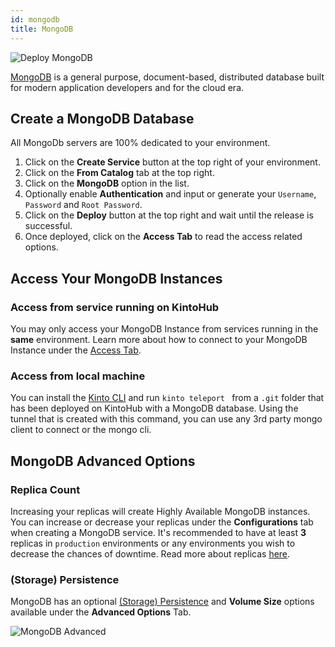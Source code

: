 ```yaml
---
id: mongodb
title: MongoDB
---
```


![Deploy MongoDB](/img/catalogs/deploy-mongodb.gif)

[MongoDB](https://www.mongodb.com/) is a general purpose, document-based, distributed database built for modern application developers and for the cloud era.

## Create a MongoDB Database

All MongoDb servers are 100% dedicated to your environment.

1. Click on the **Create Service** button at the top right of your environment.
2. Click on the **From Catalog** tab at the top right.
3. Click on the **MongoDB** option in the list.
4. Optionally enable **Authentication** and input or generate your `Username`, `Password` and `Root Password`.
5. Click on the **Deploy** button at the top right and wait until the release is successful.
6. Once deployed, click on the **Access Tab** to read the access related options.

## Access Your MongoDB Instances

### Access from service running on KintoHub

You may only access your MongoDB Instance from services running in the **same** environment.
Learn more about how to connect to your MongoDB Instance under the [Access Tab](/features/features-access.md).

### Access from local machine

You can install the [Kinto CLI](/features/features-cli.mdx) and run `kinto teleport ` from a `.git` folder that has been deployed on KintoHub with a MongoDB database.
Using the tunnel that is created with this command, you can use any 3rd party mongo client to connect or the mongo cli.

## MongoDB Advanced Options

### Replica Count

Increasing your replicas will create Highly Available MongoDB instances.
You can increase or decrease your replicas under the **Configurations** tab when creating a MongoDB service.
It's recommended to have at least **3** replicas in `production` environments or any environments you wish to decrease the chances of downtime.
Read more about replicas [here](https://docs.mongodb.com/manual/replication/).

### (Storage) Persistence

MongoDB has an optional [(Storage) Persistence](/features/features-advanced.md#storage-persistence) and **Volume Size** options available under the **Advanced Options** Tab.

![MongoDB Advanced](/img/catalogs/redis-advanced.png)
